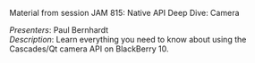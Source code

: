 Material from session JAM 815: Native API Deep Dive: Camera

_Presenters_: Paul Bernhardt   
_Description_: Learn everything you need to know about using the Cascades/Qt camera API on BlackBerry 10.

